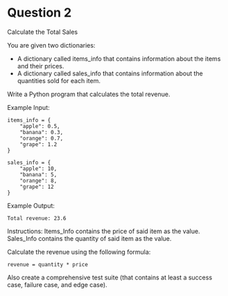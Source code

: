 # Question 2

Calculate the Total Sales

You are given two dictionaries:
- A dictionary called items_info that contains information about the items and their prices.
- A dictionary called sales_info that contains information about the quantities sold for each item.

Write a Python program that calculates the total revenue.

Example Input:

```
items_info = {
    "apple": 0.5,
    "banana": 0.3,
    "orange": 0.7,
    "grape": 1.2
}

sales_info = {
    "apple": 10,
    "banana": 5,
    "orange": 8,
    "grape": 12
}
```
Example Output:

```
Total revenue: 23.6
```

Instructions:
Items_Info contains the price of said item as the value.
Sales_Info contains the quantity of said item as the value.

Calculate the revenue using the following formula:

```revenue = quantity * price```

Also create a comprehensive test suite (that contains at least a success case, failure case, and edge case).